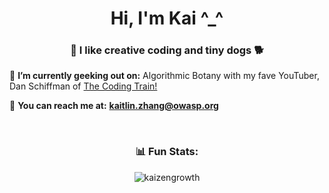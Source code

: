 <h1 align="center">Hi, I'm Kai ^_^ </h1>
<h3 align="center">🎨  I like creative coding and tiny dogs  🐕</h3>

🌱  **I’m currently geeking out on:** Algorithmic Botany with my fave YouTuber, Dan Schiffman of [The Coding Train!](https://www.youtube.com/watch?v=70MQ-FugwbI&list=PLRqwX-V7Uu6ZV4yEcW3uDwOgGXKUUsPOM)

💬  **You can reach me at:** **kaitlin.zhang@owasp.org**

<br/>

<h3 align="center">📊 Fun Stats:</h3>

<p align="center"><img align="center" src="https://github-readme-streak-stats.herokuapp.com/?user=kaizengrowth&" alt="kaizengrowth" /></p>

